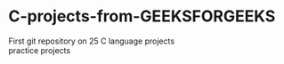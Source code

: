 # C-projects-from-GEEKSFORGEEKS
First git repository on 25 C language projects 
<br>
practice projects
